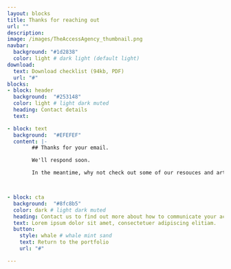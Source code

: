 ```yaml
---
layout: blocks
title: Thanks for reaching out 
url: ""
description:
image: /images/TheAccessAgency_thumbnail.png
navbar:
  background: "#1d2838"
  color: light # dark light (default light)
download:
  text: Download checklist (94kb, PDF)
  url: "#"
blocks:
- block: header
  background:  "#253148"
  color: light # light dark muted
  heading: Contact details
  text:

- block: text
  background:  "#EFEFEF"
  content: |-
        ## Thanks for your email.

        We'll respond soon.

        In the meantime, why not check out some of our resouces and articles.



- block: cta
  background:  "#8fc8b5"
  color: dark # light dark muted
  heading: Contact us to find out more about how to communicate your access
  text: Lorem ipsum dolor sit amet, consectetuer adipiscing elitiam.
  button:
    style: whale # whale mint sand
    text: Return to the portfolio
    url: "#"

---
```

